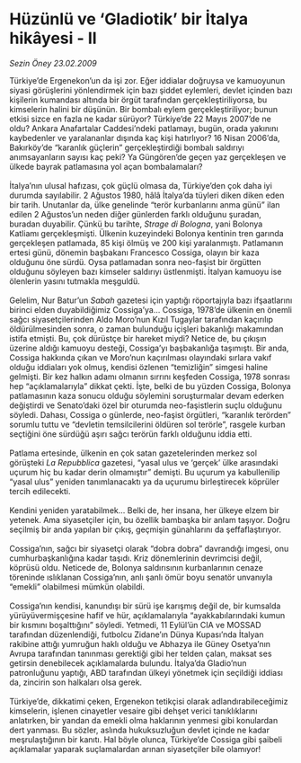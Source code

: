 # Hüzünlü ve ‘Gladiotik’ bir İtalya hikâyesi - II

*Sezin Öney 23.02.2009*

<div class="taraf_structure_2col_1zq">
<div class="margen_n">



 <p>Türkiye’de Ergenekon’un da işi zor. Eğer iddialar doğruysa ve kamuoyunun siyasi görüşlerini yönlendirmek için bazı şiddet eylemleri, devlet içinden bazı kişilerin kumandası altında bir örgüt tarafından gerçekleştiriliyorsa, bu kimselerin halini bir düşünün. Bir bombalı eylem gerçekleştiriliyor; bunun etkisi sizce en fazla ne kadar sürüyor? Türkiye’de 22 Mayıs 2007’de ne oldu? Ankara Anafartalar Caddesi’ndeki patlamayı, bugün, orada yakınını kaybedenler ve yaralananlar dışında kaç kişi hatırlıyor? 16 Nisan 2006’da, Bakırköy’de “karanlık güçlerin” gerçekleştirdiği bombalı saldırıyı anımsayanların sayısı kaç peki? Ya Güngören’de geçen yaz gerçekleşen ve ülkede bayrak patlamasına yol açan bombalamaları? <br/><br/>İtalya’nın ulusal hafızası, çok güçlü olmasa da, Türkiye’den çok daha iyi durumda sayılabilir. 2 Ağustos 1980, hâlâ İtalya’da tüyleri diken diken eden bir tarih. Unutanlar da, ülke genelinde “terör kurbanlarını anma günü” ilan edilen 2 Ağustos’un neden diğer günlerden farklı olduğunu şuradan, buradan duyabilir. Çünkü bu tarihte, <i>Strage di Bologna</i>, yani Bolonya Katliamı gerçekleşmişti. Ülkenin kuzeyindeki Bolonya kentinin tren garında gerçekleşen patlamada, 85 kişi ölmüş ve 200 kişi yaralanmıştı. Patlamanın ertesi günü, dönemin başbakanı Francesco Cossiga, olayın bir kaza olduğunu öne sürdü. Oysa patlamadan sonra neo-faşist bir örgütten olduğunu söyleyen bazı kimseler saldırıyı üstlenmişti. İtalyan kamuoyu ise ölenlerin yasını tutmakla meşguldü. <br/><br/>Gelelim, Nur Batur’un <i>Sabah</i> gazetesi için yaptığı röportajıyla bazı ifşaatlarını birinci elden duyabildiğimiz Cossiga’ya... Cossiga, 1978’de ülkenin en önemli sağcı siyasetçilerinden Aldo Moro’nun Kızıl Tugaylar tarafından kaçırılıp öldürülmesinden sonra, o zaman bulunduğu içişleri bakanlığı makamından istifa etmişti. Bu, çok dürüstçe bir hareket miydi? Netice de, bu çıkışın üzerine aldığı kamuoyu desteği, Cossiga’yı başbakanlığa taşımıştı. Bir anda, Cossiga hakkında çıkan ve Moro’nun kaçırılması olayındaki sırlara vakıf olduğu iddiaları yok olmuş, kendisi özlenen “temizliğin” simgesi haline gelmişti. Bir kez halkın adamı olmanın sırrını keşfeden Cossiga, 1978 sonrası hep “açıklamalarıyla” dikkat çekti. İşte, belki de bu yüzden Cossiga, Bolonya patlamasının kaza sonucu olduğu söylemini soruşturmalar devam ederken değiştirdi ve Senato’daki özel bir oturumda neo-faşistlerin suçlu olduğunu söyledi. Dahası, Cossiga o günlerde, neo-faşist örgütleri, “karanlık terörden” sorumlu tuttu ve “devletin temsilcilerini öldüren sol terörle”, rasgele kurban seçtiğini öne sürdüğü aşırı sağcı terörün farklı olduğunu iddia etti. <br/><br/>Patlama ertesinde, ülkenin en çok satan gazetelerinden merkez sol görüşteki <i>La Repubblica</i> gazetesi, “yasal ulus ve ‘gerçek’ ülke arasındaki uçurum hiç bu kadar derin olmamıştır” demişti. Bu uçurum ya kabullenilip “yasal ulus” yeniden tanımlanacaktı ya da uçurumu birleştirecek köprüler tercih edilecekti. <br/><br/>Kendini yeniden yaratabilmek... Belki de, her insana, her ülkeye elzem bir yetenek. Ama siyasetçiler için, bu özellik bambaşka bir anlam taşıyor. Doğru seçilmiş bir anda yapılan bir çıkış, geçmişin günahlarını da şeffaflaştırıyor. <br/><br/>Cossiga’nın, sağcı bir siyasetçi olarak “dobra dobra” davrandığı imgesi, onu cumhurbaşkanlığına kadar taşıdı. Kriz dönemlerinin devrimcisi değil, köprüsü oldu. Neticede de, Bolonya saldırısının kurbanlarının cenaze töreninde ıslıklanan Cossiga’nın, anlı şanlı ömür boyu senatör unvanıyla “emekli” olabilmesi mümkün olabildi. <br/><br/>Cossiga’nın kendisi, kanundışı bir sürü işe karışmış değil de, bir kumsalda yürüyüvermişçesine hafif ve hür, açıklamalarıyla “ayakkabılarındaki kumun bir kısmını boşalttığını” söyledi. Yetmedi, 11 Eylül’ün CIA ve MOSSAD tarafından düzenlendiği, futbolcu Zidane’ın Dünya Kupası’nda İtalyan rakibine attığı yumruğun haklı olduğu ve Abhazya ile Güney Osetya’nın Avrupa tarafından tanınması gerektiği gibi her telden çalan, maksat ses getirsin denebilecek açıklamalarda bulundu. İtalya’da Gladio’nun patronluğunu yaptığı, ABD tarafından ülkeyi yönetmek için seçildiği iddiası da, zincirin son halkaları olsa gerek. <br/><br/>Türkiye’de, dikkatimi çeken, Ergenekon tetikçisi olarak adlandırabileceğimiz kimselerin, işlenen cinayetler vesaire gibi dehşet verici tanıklıklarını anlatırken, bir yandan da emekli olma haklarının yenmesi gibi konulardan dert yanması. Bu sözler, aslında hukuksuzluğun devlet içinde ne kadar meşrulaştığının bir kanıtı. Hal böyle olunca, Türkiye’de Cossiga gibi şaibeli açıklamalar yaparak suçlamalardan arınan siyasetçiler bile olamıyor!</p>

<br/>


<div id="taraf_not">
</div>

</div>


</div>
